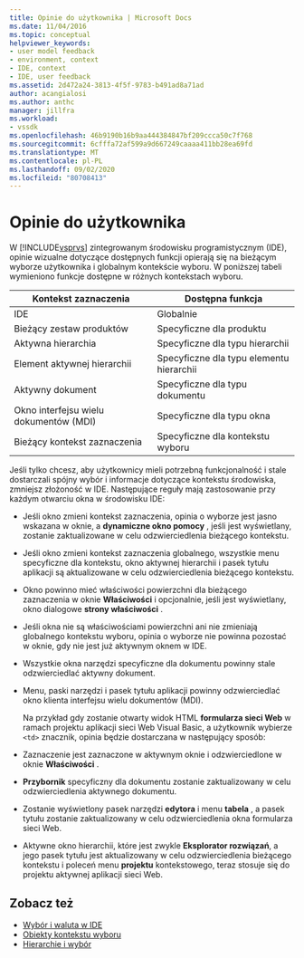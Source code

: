 ```yaml
---
title: Opinie do użytkownika | Microsoft Docs
ms.date: 11/04/2016
ms.topic: conceptual
helpviewer_keywords:
- user model feedback
- environment, context
- IDE, context
- IDE, user feedback
ms.assetid: 2d472a24-3813-4f5f-9783-b491ad8a71ad
author: acangialosi
ms.author: anthc
manager: jillfra
ms.workload:
- vssdk
ms.openlocfilehash: 46b9190b16b9aa444384847bf209ccca50c7f768
ms.sourcegitcommit: 6cfffa72af599a9d667249caaaa411bb28ea69fd
ms.translationtype: MT
ms.contentlocale: pl-PL
ms.lasthandoff: 09/02/2020
ms.locfileid: "80708413"
---
```

# <a name="feedback-to-the-user"></a>Opinie do użytkownika
W [!INCLUDE[vsprvs](../../code-quality/includes/vsprvs_md.md)] zintegrowanym środowisku programistycznym (IDE), opinie wizualne dotyczące dostępnych funkcji opierają się na bieżącym wyborze użytkownika i globalnym kontekście wyboru. W poniższej tabeli wymieniono funkcje dostępne w różnych kontekstach wyboru.

|Kontekst zaznaczenia|Dostępna funkcja|
|-----------------------|-----------------------------|
|IDE|Globalnie|
|Bieżący zestaw produktów|Specyficzne dla produktu|
|Aktywna hierarchia|Specyficzne dla typu hierarchii|
|Element aktywnej hierarchii|Specyficzne dla typu elementu hierarchii|
|Aktywny dokument|Specyficzne dla typu dokumentu|
|Okno interfejsu wielu dokumentów (MDI)|Specyficzne dla typu okna|
|Bieżący kontekst zaznaczenia|Specyficzne dla kontekstu wyboru|

 Jeśli tylko chcesz, aby użytkownicy mieli potrzebną funkcjonalność i stale dostarczali spójny wybór i informacje dotyczące kontekstu środowiska, zmniejsz złożoność w IDE. Następujące reguły mają zastosowanie przy każdym otwarciu okna w środowisku IDE:

- Jeśli okno zmieni kontekst zaznaczenia, opinia o wyborze jest jasno wskazana w oknie, a **dynamiczne okno pomocy** , jeśli jest wyświetlany, zostanie zaktualizowane w celu odzwierciedlenia bieżącego kontekstu.

- Jeśli okno zmieni kontekst zaznaczenia globalnego, wszystkie menu specyficzne dla kontekstu, okno aktywnej hierarchii i pasek tytułu aplikacji są aktualizowane w celu odzwierciedlenia bieżącego kontekstu.

- Okno powinno mieć właściwości powierzchni dla bieżącego zaznaczenia w oknie **Właściwości** i opcjonalnie, jeśli jest wyświetlany, okno dialogowe **strony właściwości** .

- Jeśli okna nie są właściwościami powierzchni ani nie zmieniają globalnego kontekstu wyboru, opinia o wyborze nie powinna pozostać w oknie, gdy nie jest już aktywnym oknem w IDE.

- Wszystkie okna narzędzi specyficzne dla dokumentu powinny stale odzwierciedlać aktywny dokument.

- Menu, paski narzędzi i pasek tytułu aplikacji powinny odzwierciedlać okno klienta interfejsu wielu dokumentów (MDI).

  Na przykład gdy zostanie otwarty widok HTML **formularza sieci Web** w ramach projektu aplikacji sieci Web Visual Basic, a użytkownik wybierze `<td>` znacznik, opinia będzie dostarczana w następujący sposób:

- Zaznaczenie jest zaznaczone w aktywnym oknie i odzwierciedlone w oknie **Właściwości** .

- **Przybornik** specyficzny dla dokumentu zostanie zaktualizowany w celu odzwierciedlenia aktywnego dokumentu.

- Zostanie wyświetlony pasek narzędzi **edytora** i menu **tabela** , a pasek tytułu zostanie zaktualizowany w celu odzwierciedlenia okna formularza sieci Web.

- Aktywne okno hierarchii, które jest zwykle **Eksplorator rozwiązań**, a jego pasek tytułu jest aktualizowany w celu odzwierciedlenia bieżącego kontekstu i poleceń menu **projektu** kontekstowego, teraz stosuje się do projektu aktywnej aplikacji sieci Web.

## <a name="see-also"></a>Zobacz też
- [Wybór i waluta w IDE](../../extensibility/internals/selection-and-currency-in-the-ide.md)
- [Obiekty kontekstu wyboru](../../extensibility/internals/selection-context-objects.md)
- [Hierarchie i wybór](../../extensibility/internals/hierarchies-and-selection.md)
